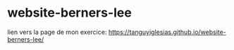 # website-berners-lee
lien vers la page de mon exercice: https://tanguyiglesias.github.io/website-berners-lee/
